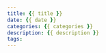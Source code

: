 ```yaml
---
title: {{ title }}
date: {{ date }}
categories: {{ categories }}
description: {{ description }}
tags:
---
```



